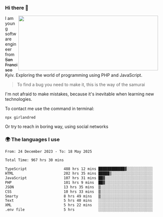 ### Hi there 👋  

<img align='right' src="https://github-readme-stats.vercel.app/api?username=girlandred&count_private=true&show_icons=true&include_all_commits=true&hide_rank=true&hide_title=true&theme=buefy&card_width=300" width=460 height=180>


I am young software engineer from ~~San Francisco~~ Kyiv. Exploring the world of programming using PHP and JavaScript.


> To find a bug you need to make it, this is the way of the samurai



I'm not afraid to make mistakes, because it's inevitable when learning new technologies.

To contact me use the command in terminal:

```
npx girlandred
```

Or try to reach in boring way, using social networks


### 🌍 The languages I use

<!--START_SECTION:waka-->

```txt
From: 24 December 2023 - To: 18 May 2025

Total Time: 967 hrs 30 mins

TypeScript                 488 hrs 12 mins ████████████▓░░░░░░░░░░░░   50.45 %
HTML                       202 hrs 35 mins █████▒░░░░░░░░░░░░░░░░░░░   20.93 %
JavaScript                 107 hrs 31 mins ██▓░░░░░░░░░░░░░░░░░░░░░░   11.11 %
PHP                        101 hrs 9 mins  ██▓░░░░░░░░░░░░░░░░░░░░░░   10.45 %
JSON                       13 hrs 35 mins  ▒░░░░░░░░░░░░░░░░░░░░░░░░   01.41 %
CSS                        10 hrs 33 mins  ▒░░░░░░░░░░░░░░░░░░░░░░░░   01.09 %
Smarty                     8 hrs 49 mins   ▒░░░░░░░░░░░░░░░░░░░░░░░░   00.91 %
Text                       5 hrs 40 mins   ░░░░░░░░░░░░░░░░░░░░░░░░░   00.59 %
XML                        5 hrs 22 mins   ░░░░░░░░░░░░░░░░░░░░░░░░░   00.56 %
.env file                  5 hrs           ░░░░░░░░░░░░░░░░░░░░░░░░░   00.52 %
```

<!--END_SECTION:waka-->

